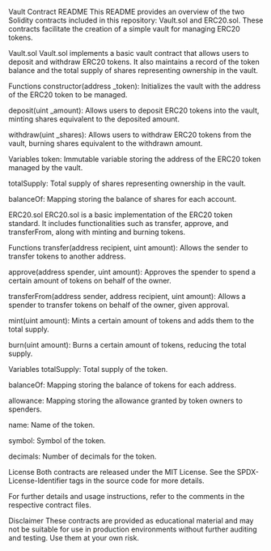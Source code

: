 Vault Contract README
This README provides an overview of the two Solidity contracts included in this repository: Vault.sol and ERC20.sol. These contracts facilitate the creation of a simple vault for managing ERC20 tokens.

Vault.sol
Vault.sol implements a basic vault contract that allows users to deposit and withdraw ERC20 tokens. It also maintains a record of the token balance and the total supply of shares representing ownership in the vault.

Functions
constructor(address \_token): Initializes the vault with the address of the ERC20 token to be managed.

deposit(uint \_amount): Allows users to deposit ERC20 tokens into the vault, minting shares equivalent to the deposited amount.

withdraw(uint \_shares): Allows users to withdraw ERC20 tokens from the vault, burning shares equivalent to the withdrawn amount.

Variables
token: Immutable variable storing the address of the ERC20 token managed by the vault.

totalSupply: Total supply of shares representing ownership in the vault.

balanceOf: Mapping storing the balance of shares for each account.

ERC20.sol
ERC20.sol is a basic implementation of the ERC20 token standard. It includes functionalities such as transfer, approve, and transferFrom, along with minting and burning tokens.

Functions
transfer(address recipient, uint amount): Allows the sender to transfer tokens to another address.

approve(address spender, uint amount): Approves the spender to spend a certain amount of tokens on behalf of the owner.

transferFrom(address sender, address recipient, uint amount): Allows a spender to transfer tokens on behalf of the owner, given approval.

mint(uint amount): Mints a certain amount of tokens and adds them to the total supply.

burn(uint amount): Burns a certain amount of tokens, reducing the total supply.

Variables
totalSupply: Total supply of the token.

balanceOf: Mapping storing the balance of tokens for each address.

allowance: Mapping storing the allowance granted by token owners to spenders.

name: Name of the token.

symbol: Symbol of the token.

decimals: Number of decimals for the token.

License
Both contracts are released under the MIT License. See the SPDX-License-Identifier tags in the source code for more details.

For further details and usage instructions, refer to the comments in the respective contract files.

Disclaimer
These contracts are provided as educational material and may not be suitable for use in production environments without further auditing and testing. Use them at your own risk.

